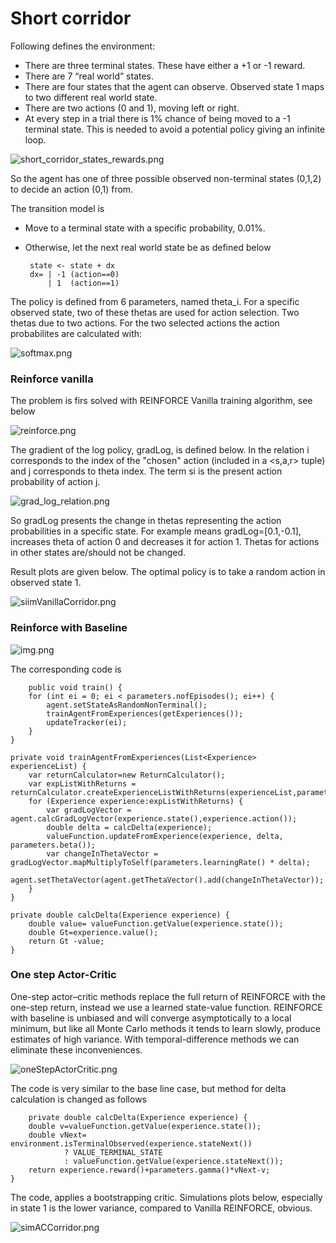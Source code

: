 # Short corridor

Following defines the environment:
* There are three terminal states. These have either a +1 or -1 reward.
* There are 7 “real world” states. 
* There are four states that the agent can observe. Observed state 1 maps to two different real world state.
* There are two actions (0 and 1), moving left or right.
* At every step in a trial there is 1% chance of being moved to a -1 terminal state. This is needed to avoid a potential policy giving an infinite loop.


![short_corridor_states_rewards.png](pics%2Fshort_corridor_states_rewards.png)

So the agent has one of three possible observed non-terminal states (0,1,2) to decide an action (0,1) from.

The transition model is
* Move to a terminal state with a specific probability, 0.01%.
* Otherwise, let the next real world state be as defined below

       state <- state + dx        
       dx= | -1 (action==0)    
           | 1  (action==1)


The policy is defined from 6 parameters, named theta_i. For a specific observed state, two of these thetas are used for action selection.
Two thetas due to two actions. For the two selected actions the action probabilites are calculated with:

![softmax.png](pics%2Fsoftmax.png)


### Reinforce vanilla

The problem is firs solved with REINFORCE Vanilla training algorithm, see below

![reinforce.png](pics%2Freinforce.png)

The gradient of the log policy, gradLog, is defined below. In the relation i corresponds to the index of the "chosen" action (included in a <s,a,r> tuple) and
j corresponds to theta index. The term si is the present action probability of action j.

![grad_log_relation.png](pics%2Fgrad_log_relation.png)

So gradLog presents the change in thetas representing the action probabilities in a specific state. For example means gradLog=[0.1,-0.1], increases theta of action 0 and decreases it for action 1.
Thetas for actions in other states are/should not be changed.

Result plots are given below. The optimal policy is to take a random action in observed state 1.

![siimVanillaCorridor.png](pics%2FsiimVanillaCorridor.png)


### Reinforce with Baseline

![img.png](pics/reinforceBaseline.png)

The corresponding code is
    
        public void train() {
        for (int ei = 0; ei < parameters.nofEpisodes(); ei++) {
            agent.setStateAsRandomNonTerminal();
            trainAgentFromExperiences(getExperiences());
            updateTracker(ei);
        }
    }

    private void trainAgentFromExperiences(List<Experience> experienceList) {
        var returnCalculator=new ReturnCalculator();
        var expListWithReturns = returnCalculator.createExperienceListWithReturns(experienceList,parameters.gamma());
        for (Experience experience:expListWithReturns) {
            var gradLogVector = agent.calcGradLogVector(experience.state(),experience.action());
            double delta = calcDelta(experience);
            valueFunction.updateFromExperience(experience, delta, parameters.beta());
            var changeInThetaVector = gradLogVector.mapMultiplyToSelf(parameters.learningRate() * delta);
            agent.setThetaVector(agent.getThetaVector().add(changeInThetaVector));
        }
    }

    private double calcDelta(Experience experience) {
        double value= valueFunction.getValue(experience.state());
        double Gt=experience.value();
        return Gt -value;
    }


### One step Actor-Critic

One-step actor–critic methods replace the full return of REINFORCE with the one-step return, instead we use a learned state-value function.
REINFORCE with baseline is unbiased and will converge asymptotically to a local minimum, but like all Monte Carlo methods
it tends to learn slowly, produce estimates of high variance. With temporal-difference methods we can eliminate these inconveniences.

![oneStepActorCritic.png](pics%2FoneStepActorCritic.png)

The code is very similar to the base line case, but method for delta calculation is changed as follows

        private double calcDelta(Experience experience) {
        double v=valueFunction.getValue(experience.state());
        double vNext= environment.isTerminalObserved(experience.stateNext())
                ? VALUE_TERMINAL_STATE
                : valueFunction.getValue(experience.stateNext());
        return experience.reward()+parameters.gamma()*vNext-v;
    }

The code, applies a bootstrapping critic. Simulations plots below, especially in state 1 is the lower variance, compared to Vanilla REINFORCE, obvious.


![simACCorridor.png](pics%2FsimACCorridor.png)
